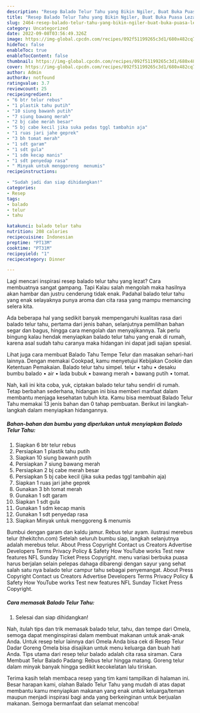 ```yaml
---
description: "Resep Balado Telur Tahu yang Bikin Ngiler, Buat Buka Puasa Lezat"
title: "Resep Balado Telur Tahu yang Bikin Ngiler, Buat Buka Puasa Lezat"
slug: 2464-resep-balado-telur-tahu-yang-bikin-ngiler-buat-buka-puasa-lezat
category: Uncategorized
date: 2022-09-08T03:56:49.326Z
image: https://img-global.cpcdn.com/recipes/092f51199265c3d1/680x482cq70/balado-telur-tahu-foto-resep-utama.jpg
hideToc: false
enableToc: true
enableTocContent: false
thumbnail: https://img-global.cpcdn.com/recipes/092f51199265c3d1/680x482cq70/balado-telur-tahu-foto-resep-utama.jpg
cover: https://img-global.cpcdn.com/recipes/092f51199265c3d1/680x482cq70/balado-telur-tahu-foto-resep-utama.jpg
author: Admin
authorAv: notfound
ratingvalue: 3.7
reviewcount: 25
recipeingredient:
- "6 btr telur rebus"
- "1 plastik tahu putih"
- "10 siung bawanh putih"
- "7 siung bawang merah"
- "2 bj cabe merah besar"
- "5 bj cabe kecil jika suka pedas tggl tambahin aja"
- "1 ruas jari jahe geprek"
- "3 bh tomat merah"
- "1 sdt garam"
- "1 sdt gula"
- "1 sdm kecap manis"
- "1 sdt penyedap rasa"
- " Minyak untuk menggoreng  menumis"
recipeinstructions:

- "Sudah jadi dan siap dihidangkan!"
categories:
- Resep
tags:
- balado
- telur
- tahu

katakunci: balado telur tahu 
nutrition: 208 calories
recipecuisine: Indonesian
preptime: "PT13M"
cooktime: "PT31M"
recipeyield: "1"
recipecategory: Dinner

---
```



Lagi mencari inspirasi resep balado telur tahu yang lezat? Cara membuatnya sangat gampang. Tapi Kalau salah mengolah maka hasilnya akan hambar dan justru cenderung tidak enak. Padahal balado telur tahu yang enak selayaknya punya aroma dan cita rasa yang mampu memancing selera kita.


Ada beberapa hal yang sedikit banyak mempengaruhi kualitas rasa dari balado telur tahu, pertama dari jenis bahan, selanjutnya pemilihan bahan segar dan bagus, hingga cara mengolah dan menyajikannya. Tak perlu bingung kalau hendak menyiapkan balado telur tahu yang enak di rumah, karena asal sudah tahu caranya maka hidangan ini dapat jadi sajian spesial.

Lihat juga cara membuat Balado Tahu Tempe Telur dan masakan sehari-hari lainnya. Dengan memakai Cookpad, kamu menyetujui Kebijakan Cookie dan Ketentuan Pemakaian. Balado telur tahu simpel. telur • tahu • desaku bumbu balado • air • lada bubuk • bawang merah • bawang putih • tomat.


Nah, kali ini kita coba, yuk, ciptakan balado telur tahu sendiri di rumah. Tetap berbahan sederhana, hidangan ini bisa memberi manfaat dalam membantu menjaga kesehatan tubuh kita. Kamu bisa membuat Balado Telur Tahu memakai 13 jenis bahan dan 0 tahap pembuatan. Berikut ini langkah-langkah dalam menyiapkan hidangannya.

<!--inarticleads1-->

##### Bahan-bahan dan bumbu yang diperlukan untuk menyiapkan Balado Telur Tahu:

1. Siapkan 6 btr telur rebus
1. Persiapkan 1 plastik tahu putih
1. Siapkan 10 siung bawanh putih
1. Persiapkan 7 siung bawang merah
1. Persiapkan 2 bj cabe merah besar
1. Persiapkan 5 bj cabe kecil (jika suka pedas tggl tambahin aja)
1. Siapkan 1 ruas jari jahe geprek
1. Gunakan 3 bh tomat merah
1. Gunakan 1 sdt garam
1. Siapkan 1 sdt gula
1. Gunakan 1 sdm kecap manis
1. Gunakan 1 sdt penyedap rasa
1. Siapkan  Minyak untuk menggoreng &amp; menumis


Bumbui dengan garam dan kaldu jamur. Rebus telur ayam. ilustrasi merebus telur (thekitchn.com) Setelah seluruh bumbu siap, langkah selanjutnya adalah merebus telur. About Press Copyright Contact us Creators Advertise Developers Terms Privacy Policy &amp; Safety How YouTube works Test new features NFL Sunday Ticket Press Copyright. menu variasi berbuka puasa harus berjalan selain pelepas dahaga dibarengi dengan sayur yang sehat salah satu nya balado telur campur tahu sebagai penyemangat. About Press Copyright Contact us Creators Advertise Developers Terms Privacy Policy &amp; Safety How YouTube works Test new features NFL Sunday Ticket Press Copyright. 

<!--inarticleads2-->

##### Cara memasak Balado Telur Tahu:


1. Selesai dan siap dihidangkan!

Nah, itulah tips dan trik memasak balado telur, tahu, dan tempe dari Omela, semoga dapat menginspirasi dalam membuat makanan untuk anak-anak Anda. Untuk resep telur lainnya dari Omela Anda bisa cek di Resep Telur Dadar Goreng Omela bisa disajikan untuk menu keluarga dan buah hati Anda. Tips utama dari resep telur balado adalah cita rasa siraman. Cara Membuat Telur Balado Padang: Rebus telur hingga matang. Goreng telur dalam minyak banyak hingga sedikit kecokelatan lalu tiriskan. 

Terima kasih telah membaca resep yang tim kami tampilkan di halaman ini. Besar harapan kami, olahan Balado Telur Tahu yang mudah di atas dapat membantu kamu menyiapkan makanan yang enak untuk keluarga/teman maupun menjadi inspirasi bagi anda yang berkeinginan untuk berjualan makanan. Semoga bermanfaat dan selamat mencoba!
